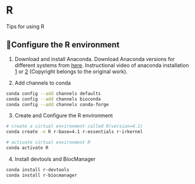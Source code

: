 # R
Tips for using R
## 🔨Configure the R environment
1. Download and install Anaconda. Download Anaconda versions for different systems from [here](https://www.anaconda.com/products/distribution#Downloads).
Instructional video of anaconda installation [1](https://www.youtube.com/watch?v=AshsPB3KT-E) or
[2](http://lab.malab.cn/%7Etfr/Install_anaconda_in_Linux.mp4) (Copyright belongs to the original work).

2. Add channels to conda
```bash
conda config --add channels defaults
conda config --add channels bioconda
conda config --add channels conda-forge
```

3. Create and Configure the R environment
```bash
# create a virtual environment called R(version=4.1)
conda create -n R r-base=4.1 r-essentials r-irkernel

# activate virtual environment R
conda activate R
```
4. Install devtools and BiocManager
```bash
conda install r-devtools
conda install r-biocmanager
```
